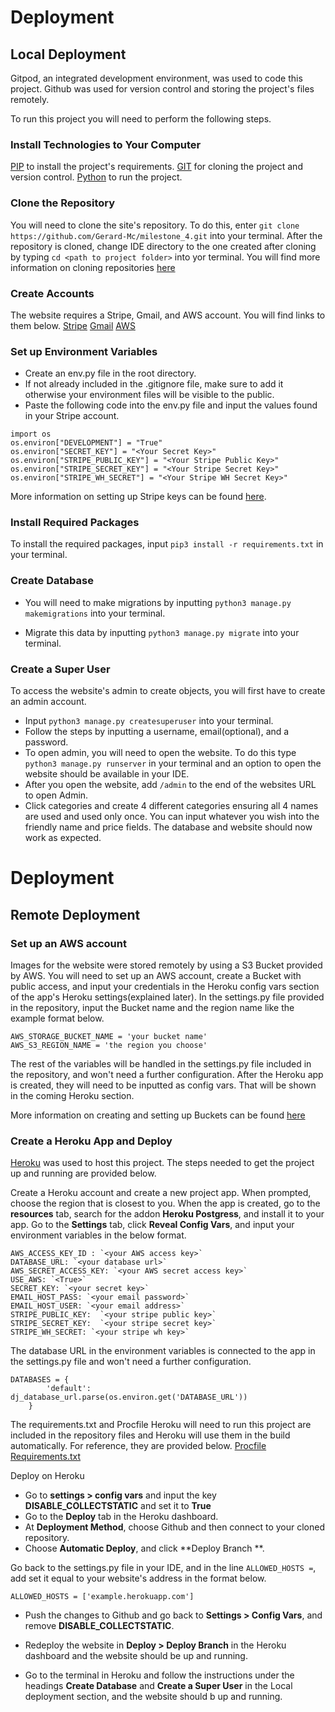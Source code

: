 # Deployment

## Local Deployment

Gitpod, an integrated development environment, was used to code this project. Github was used for version control and storing the project's files remotely.

To run this project you will need to perform the following steps.

### Install Technologies to Your Computer

[PIP](https://pip.pypa.io/en/stable/installing) to install the project's requirements.
[GIT](https://www.atlassian.com/git/tutorials/install-git) for cloning the project and version control.
[Python](https://www.python.org/download/releases/3.0/) to run the project. 

### Clone the Repository

You will need to clone the site's repository.
To do this,  enter `git clone https://github.com/Gerard-Mc/milestone_4.git` into your terminal.
After the repository is cloned, change IDE directory to the one created after cloning by typing `cd <path to project folder>` into yor terminal.
You will find more information on cloning repositories [here](https://docs.github.com/en/github/creating-cloning-and-archiving-repositories/cloning-a-repository-from-github/cloning-a-repository)

### Create Accounts

The website requires a Stripe, Gmail, and AWS account.
You will find links to them below.
[Stripe](https://stripe.com/)
[Gmail](https://www.google.com/)
[AWS](https://aws.amazon.com/)

### Set up Environment Variables
* Create an env.py file in the root directory.
* If not already included in the .gitignore file, make sure to add it otherwise your environment files will be visible to the public.
* Paste the following code into the env.py file and input the values found in your Stripe account.
```
import os  
os.environ["DEVELOPMENT"] = "True"    
os.environ["SECRET_KEY"] = "<Your Secret Key>"
os.environ["STRIPE_PUBLIC_KEY"] = "<Your Stripe Public Key>"    
os.environ["STRIPE_SECRET_KEY"] = "<Your Stripe Secret Key>"    
os.environ["STRIPE_WH_SECRET"] = "<Your Stripe WH Secret Key>"    
```
More information on setting up Stripe keys can be found [here](https://stripe.com/docs).

### Install Required Packages

To install the required packages, input `pip3 install -r requirements.txt`
in your terminal.

### Create Database
* You will need to make migrations by inputting `python3 manage.py makemigrations` into your terminal.

* Migrate this data by inputting `python3 manage.py migrate` into your terminal.

### Create a Super User 

To access the website's admin to create objects, you will first have to create an admin account.
* Input `python3 manage.py createsuperuser` into your terminal.
* Follow the steps by inputting a username, email(optional), and a password.
* To open admin, you will need to open the website. To do this type `python3 manage.py runserver` in your terminal and an option to open the website should be available in your IDE.
* After you open the website, add `/admin` to the end of the websites URL to open Admin.
* Click categories and create 4 different categories ensuring all 4 names are used and used only once. You can input whatever you wish into the friendly name and price fields.
The database and website should now work as expected.

# Deployment
## Remote Deployment

### Set up an AWS account
Images for the website were stored remotely by using a S3 Bucket provided by AWS.
You will need to set up an AWS account, create a Bucket with public access, and input your credentials in the Heroku config vars section of the app's Heroku settings(explained later).
In the settings.py file provided in the repository, input the Bucket name and the region name like the example format below.
```
AWS_STORAGE_BUCKET_NAME = 'your bucket name'
AWS_S3_REGION_NAME = 'the region you choose'
```
The rest of the variables will be handled in the settings.py file included in the repository, and won't need a further configuration. After the Heroku app is created, they will need to be inputted as config vars. That will be shown in the coming Heroku section.

More information on creating and setting up Buckets can be found [here](https://docs.aws.amazon.com/AmazonS3/latest/userguide/creating-bucket.html)

### Create a Heroku App and Deploy
[Heroku](https://www.heroku.com/) was used to host this project. The steps needed to get the project up and running are provided below.

Create a Heroku account and create a new project app.
When prompted, choose the region that is closest to you.
When the app is created, go to the **resources** tab, search for the addon **Heroku Postgress**, and install it to your app.
Go to the **Settings** tab, click **Reveal Config Vars**, and input your environment variables in the below format.
```
AWS_ACCESS_KEY_ID : `<your AWS access key>`
DATABASE_URL: `<your database url>`
AWS_SECRET_ACCESS_KEY: `<your AWS secret access key>`
USE_AWS: `<True>`
SECRET_KEY: `<your secret key>`
EMAIL_HOST_PASS: `<your email password>`
EMAIL_HOST_USER: `<your email address>`
STRIPE_PUBLIC_KEY:	`<your stripe public key>`
STRIPE_SECRET_KEY:	`<your stripe secret key>`
STRIPE_WH_SECRET: `<your stripe wh key>`
```
The database URL in the environment variables is connected to the app in the settings.py file and won't need a further configuration.
```
DATABASES = {
        'default': dj_database_url.parse(os.environ.get('DATABASE_URL'))
    }
```


The requirements.txt and Procfile Heroku will need to run this project are included in the repository files and Heroku will use them in the build automatically.
For reference, they are provided below.
[Procfile](/workspace/milestone_4/Procfile)
[Requirements.txt](/workspace/milestone_4/requirements.txt)

Deploy on Heroku
* Go to **settings > config vars** and input the key **DISABLE_COLLECTSTATIC** and set it to **True** 
* Go to the **Deploy** tab in the Heroku dashboard.
* At **Deployment Method**, choose Github and then connect to your cloned repository.
* Choose **Automatic Deploy**, and click **Deploy Branch **.

Go back to the settings.py file in your IDE, and in the line `ALLOWED_HOSTS =`, add set it equal to your website's address in the format below.

`ALLOWED_HOSTS = ['example.herokuapp.com']`

* Push the changes to Github and go back to **Settings > Config Vars**, and remove **DISABLE_COLLECTSTATIC**.
* Redeploy the website in **Deploy > Deploy Branch** in the Heroku dashboard and the website should be up and running.

* Go to the terminal in Heroku and follow the instructions under the headings **Create Database** and **Create a Super User** in the Local deployment section, and the website should b up and running.

